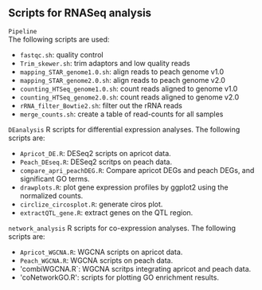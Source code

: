## Scripts for RNASeq analysis
`Pipeline`      
The following scripts are used:
- `fastqc.sh`: quality control    
- `Trim_skewer.sh`: trim adaptors and low quality reads       
- `mapping_STAR_genome1.0.sh`: align reads to peach genome v1.0      
- `mapping_STAR_genome2.0.sh`: align reads to peach genome v2.0       
- `counting_HTSeq_genome1.0.sh`: count reads aligned to genome v1.0      
- `counting_HTSeq_genome2.0.sh`: count reads aligned to genome v2.0      
- `rRNA_filter_Bowtie2.sh`: filter out the rRNA reads      
- `merge_counts.sh`: create a table of read-counts for all samples 

`DEanalysis`
R scripts for differential expression analyses. The following scripts are:
- `Apricot_DE.R`: DESeq2 scripts on apricot data. 
- `Peach_DEseq.R`: DESeq2 scritps on peach data.
- `compare_apri_peachDEG.R`: Compare apricot DEGs and peach DEGs, and significant GO terms.
- `drawplots.R`: plot gene expression profiles by ggplot2 using the normalized counts.           
- `circlize_circosplot.R`: generate ciros plot.
- `extractQTL_gene.R`: extract genes on the QTL region.

`network_analysis`
R scripts for co-expression analyses. The following scripts are:
- `Apricot_WGCNA.R`: WGCNA scripts on apricot data.
- `Peach_WGCNA.R`: WGCNA scripts on peach data.
- 'combiWGCNA.R`: WGCNA scritps integrating apricot and peach data.
- 'coNetworkGO.R': scripts for plotting GO enrichment results.

     
